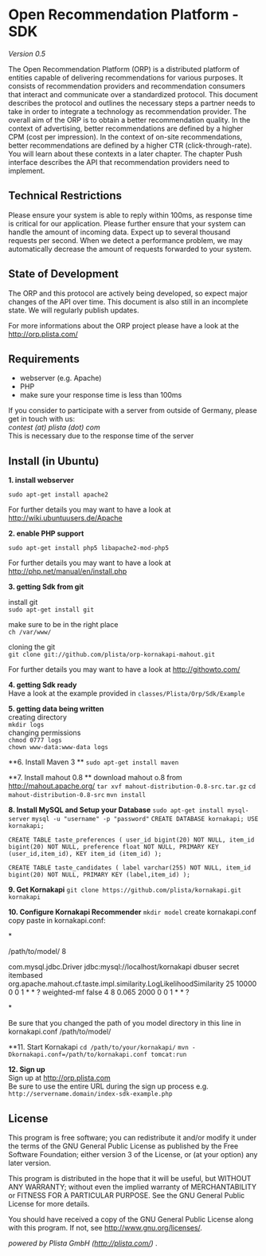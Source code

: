 Open Recommendation Platform - SDK
==================================
*Version 0.5*

The Open Recommendation Platform (ORP) is a distributed platform of entities capable of delivering recommendations for various purposes. It consists of recommendation providers and recommendation consumers that interact and communicate over a standardized protocol. This document describes the protocol and outlines the necessary steps a partner needs to take in order to integrate a technology as recommendation provider. The overall aim of the ORP is to obtain a better recommendation quality. In the context of advertising, better recommendations are defined by a higher CPM (cost per impression). In the context of on-site recommendations, better recommendations are defined by a higher CTR (click-through-rate). You will learn about these contexts in a later chapter. The chapter Push interface describes the API that recommendation providers need to implement.

Technical Restrictions
----------------------

Please ensure your system is able to reply within 100ms, as response time is critical for our application. Please further ensure that your system can handle the amount of incoming data. Expect up to several thousand requests per second. When we detect a performance problem, we may automatically decrease the amount of requests forwarded to your system.


State of Development
--------------------
The ORP and this protocol are actively being developed, so expect major changes of the API over time. This document is also still in an incomplete state. We will regularly publish updates.

For more informations about the ORP project please have a look at the http://orp.plista.com/




Requirements
------------
-  webserver (e.g. Apache)
-  PHP
-  make sure your response time is less than 100ms

If you consider to participate with a server from outside of Germany, please get in touch with us:<br>
*contest (at) plista (dot) com* <br>
This is necessary due to the response time of the server

Install (in Ubuntu)
-------------------

**1. install webserver**


`sudo apt-get install apache2`

For further details you may want to have a look at http://wiki.ubuntuusers.de/Apache


**2. enable PHP support**

`sudo apt-get install php5 libapache2-mod-php5`



For further details you may want to have a look at http://php.net/manual/en/install.php

**3. getting Sdk from git**

 install git<br>
`sudo apt-get install git`

 make sure to be in the right place<br>
`ch /var/www/`

 cloning the git<br>
`git clone git://github.com/plista/orp-kornakapi-mahout.git`

For further details you may want to have a look at http://githowto.com/

**4. getting Sdk ready** <br>
Have a look at the example provided in `classes/Plista/Orp/Sdk/Example`

**5. getting data being written** <br>
creating directory <br>
`mkdir logs` <br>
changing permissions <br>
`chmod 0777 logs` <br>
`chown www-data:www-data logs` <br>

**6. Install Maven 3 **
`sudo apt-get install maven`

**7. Install mahout 0.8 **
download mahout o.8 from http://mahout.apache.org/
`tar xvf mahout-distribution-0.8-src.tar.gz`
`cd mahout-distribution-0.8-src`
`mvn install`

**8. Install MySQL and Setup your Database**
`sudo apt-get install mysql-server`
`mysql -u "username" -p "password"`
`CREATE DATABASE kornakapi;
USE kornakapi;`

`CREATE TABLE taste_preferences (
  user_id bigint(20) NOT NULL,
  item_id bigint(20) NOT NULL,
  preference float NOT NULL,
  PRIMARY KEY (user_id,item_id),
  KEY item_id (item_id)
);`

`CREATE TABLE taste_candidates (
  label varchar(255) NOT NULL,
  item_id bigint(20) NOT NULL,
  PRIMARY KEY (label,item_id)
);`

**9. Get Kornakapi**
`git clone https://github.com/plista/kornakapi.git kornakapi`

**10. Configure Kornakapi Recommender**
`mkdir model`
create kornakapi.conf
copy paste in kornakapi.conf:

\*<configuration>

  <modelDirectory>/path/to/model/</modelDirectory>
  <numProcessorsForTraining>8</numProcessorsForTraining>

  <storageConfiguration>
    <jdbcDriverClass>com.mysql.jdbc.Driver</jdbcDriverClass>
    <jdbcUrl>jdbc:mysql://localhost/kornakapi</jdbcUrl>
    <username>dbuser</username>
    <password>secret</password>
  </storageConfiguration>

  <itembasedRecommenders>
    <itembasedRecommender>
      <name>itembased</name>
      <similarityClass>org.apache.mahout.cf.taste.impl.similarity.LogLikelihoodSimilarity</similarityClass>
      <similarItemsPerItem>25</similarItemsPerItem>
      <retrainAfterPreferenceChanges>10000</retrainAfterPreferenceChanges>
      <retrainCronExpression>0 0 1 * * ?</retrainCronExpression>
    </itembasedRecommender>
  </itembasedRecommenders>

  <factorizationbasedRecommenders>
    <factorizationbasedRecommender>
      <name>weighted-mf</name>
      <usesImplicitFeedback>false</usesImplicitFeedback>
      <numberOfFeatures>4</numberOfFeatures>
      <numberOfIterations>8</numberOfIterations>
      <lambda>0.065</lambda>
      <retrainAfterPreferenceChanges>2000</retrainAfterPreferenceChanges>
      <retrainCronExpression>0 0 1 * * ?</retrainCronExpression>
    </factorizationbasedRecommender>
  </factorizationbasedRecommenders>

</configuration>\*

Be sure that you changed the path of you model directory in this line in kornakapi.conf <modelDirectory>/path/to/model/</modelDirectory>

**11. Start Kornakapi
`cd /path/to/your/kornakapi/`
`mvn -Dkornakapi.conf=/path/to/kornakapi.conf tomcat:run`


**12. Sign up** <br>
Sign up at http://orp.plista.com <br>
Be sure to use the entire URL during the sign up process e.g.
`http://servername.domain/index-sdk-example.php`

License
-------
This program is free software; you can redistribute it and/or
modify it under the terms of the GNU General Public License as
published by the Free Software Foundation; either version 3 of
the License, or (at your option) any later version.

This program is distributed in the hope that it will be useful,
but WITHOUT ANY WARRANTY; without even the implied warranty of
MERCHANTABILITY or FITNESS FOR A PARTICULAR PURPOSE.  See the
GNU General Public License for more details.

You should have received a copy of the GNU General Public License
along with this program.  If not, see <http://www.gnu.org/licenses/>.



*powered by Plista GmbH (http://plista.com/)* .


